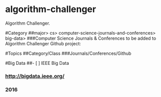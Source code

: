 # algorithm-challenger
Algorithm Challenger.

#Category
##major> cs> computer-science-journals-and-conferences> big-data>
###Computer Science Journals & Conferences to be added to Algorithm Challenger Github project:

#Topics
##Category/Class
###Journals/Conferences/Github

#Big Data
##- [ ] IEEE Big Data
### http://bigdata.ieee.org/
### 2016
